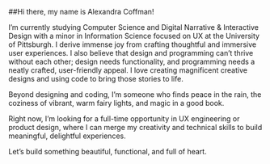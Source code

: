 ##Hi there, my name is Alexandra Coffman!

I’m currently studying Computer Science and Digital Narrative & Interactive Design with a minor in Information Science focused on UX at the University of Pittsburgh. I derive immense joy from crafting thoughtful and immersive user experiences. I also believe that design and programming can’t thrive without each other; design needs functionality, and programming needs a neatly crafted, user-friendly appeal. I love creating magnificent creative designs and using code to bring those stories to life.

Beyond designing and coding, I’m someone who finds peace in the rain, the coziness of vibrant, warm fairy lights, and magic in a good book. 

Right now, I’m looking for a full-time opportunity in UX engineering or product design, where I can merge my creativity and technical skills to build meaningful, delightful experiences.

Let’s build something beautiful, functional, and full of heart.

